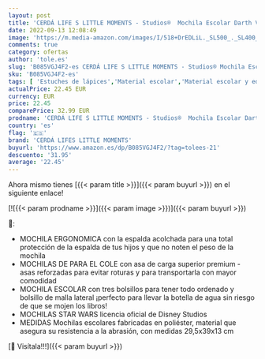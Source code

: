 ```yaml
---
layout: post
title: 'CERDÁ LIFE S LITTLE MOMENTS - Studios®  Mochila Escolar Darth Vader Star Wars De 40 Cm Licencia Oficial Disney Niños  Multicolor  Infantil'
date: 2022-09-13 12:08:49
image: 'https://m.media-amazon.com/images/I/518+DrEDLiL._SL500_._SL400_.jpg'
comments: true
category: ofertas
author: 'tole.es'
slug: 'B085VGJ4F2-es CERDÁ LIFE S LITTLE MOMENTS - Studios® Mochila Escolar...'
sku: 'B085VGJ4F2-es'
tags: [ 'Estuches de lápices','Material escolar','Material escolar y educativo','Oficina y papelería','cerdá lifes little moments','escolar','mochila','🇪🇸', ]
actualPrice: 22.45 EUR
currency: EUR
price: 22.45
comparePrice: 32.99 EUR
prodname: 'CERDÁ LIFE S LITTLE MOMENTS - Studios®  Mochila Escolar Darth Vader Star Wars De 40 Cm Licencia Oficial Disney Niños  Multicolor  Infantil'
country: 'es'
flag: '🇪🇸'
brand: 'CERDÁ LIFES LITTLE MOMENTS'
buyurl: 'https://www.amazon.es/dp/B085VGJ4F2/?tag=tolees-21'
descuento: '31.95'
average: '22.45'
---
```


Ahora mismo tienes [{{< param title >}}]({{< param buyurl >}}) en el siguiente enlace!

[![{{< param prodname >}}]({{< param image >}})]({{< param buyurl >}})

🔎:

- MOCHILA ERGONOMICA con la espalda acolchada para una total protección de la espalda de tus hijos y que no noten el peso de la mochila
- MOCHILAS DE PARA EL COLE con asa de carga superior premium - asas reforzadas para evitar roturas y para transportarla con mayor comodidad
- MOCHILA ESCOLAR con tres bolsillos para tener todo ordenado y bolsillo de malla lateral ¡perfecto para llevar la botella de agua sin riesgo de que se mojen los libros!
- MOCHILAS STAR WARS licencia oficial de Disney Studios
- MEDIDAS Mochilas escolares fabricadas en poliéster, material que asegura su resistencia a la abrasión, con medidas 29,5x39x13 cm

[🛒 Visítala!!!]({{< param buyurl >}})
